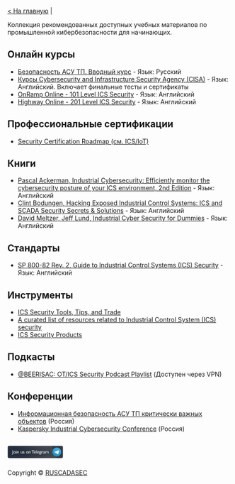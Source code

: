 [< На главную](http://ruscadasec.ru) | 

Коллекция рекомендованных доступных учебных материалов по промышленной кибербезопасности для начинающих. 

## Онлайн курсы
* [Безопасность АСУ ТП. Вводный курс](https://stepik.org/course/14905/promo) - Язык: Русский
* [Курсы Cybersecurity and Infrastructure Security Agency (CISA)](https://ics-training.inl.gov/learn/home) - Язык: Английский. Включает финальные тесты и сертификаты
* [OnRamp Online - 101 Level ICS Security](https://www.youtube.com/playlist?list=PL8OWO1qWXF4qRHrSTpwFbuLUL-bOrGn4y) -  Язык: Английский
* [Highway Online - 201 Level ICS Security](https://www.youtube.com/playlist?list=PL8OWO1qWXF4oHYGs4HuQbuILv837TLMmp) -  Язык: Английский


## Профессиональные сертификации
* [Security Certification Roadmap (см. ICS/IoT)](https://pauljerimy.com/security-certification-roadmap/)

## Книги
* [Pascal Ackerman, Industrial Cybersecurity: Efficiently monitor the cybersecurity posture of your ICS environment, 2nd Edition](https://www.amazon.com/Industrial-Cybersecurity-Efficiently-cybersecurity-environment/dp/1800202091) - Язык: Английский
* [Clint Bodungen, Hacking Exposed Industrial Control Systems: ICS and SCADA Security Secrets & Solutions](https://www.amazon.com/Hacking-Exposed-Industrial-Control-Systems/dp/1259589714) - Язык: Английский
* [David Meltzer, Jeff Lund, Industrial Cyber Security for Dummies](https://scadahacker.com/library/Documents/eBooks/Belden%20-%20Industrial%20Cyber%20Security%20for%20Dummies.pdf) - Язык: Английский


## Стандарты 
* [SP 800-82 Rev. 2, Guide to Industrial Control Systems (ICS) Security](https://csrc.nist.gov/publications/detail/sp/800-82/rev-2/final) - Язык: Английский

## Инструменты
* [ICS Security Tools, Tips, and Trade](https://github.com/ITI/ICS-Security-Tools)
* [A curated list of resources related to Industrial Control System (ICS) security](https://github.com/hslatman/awesome-industrial-control-system-security)
* [ICS Security Products](https://github.com/S3cur1tyH4ggis/ICS-Security-Products)

## Подкасты

* [@BEERISAC: OT/ICS Security Podcast Playlist](http://bit.ly/beerisac) (Доступен через VPN)

## Конференции

* [Информационная безопасность АСУ ТП критически важных объектов](https://xn--90acqjv.xn--p1ai/) (Россия)
* [Kaspersky Industrial Cybersecurity Conference](https://ics.kaspersky.ru/conference/) (Россия)

<!---
## Другие библиотеки материалов для дальнейшего изучения

* [SANS Industrial Control Systems Library](https://www.sans.org/blog/industrial-control-systems-library/)
* [SCADAhacker Library of Resources for Industrial Control System Cyber Security](https://scadahacker.com/library/)
* [A Collection of Resources for Getting Started in ICS/SCADA Cybersecurity](http://www.robertmlee.org/a-collection-of-resources-for-getting-started-in-icsscada-cybersecurity/)
--> 

[<img height="25%" width="25%" src="../TG_EN_2.png">](https://t.me/RUSCADASEC)
---
Copyright © [RUSCADASEC](http://ruscadasec.ru)
